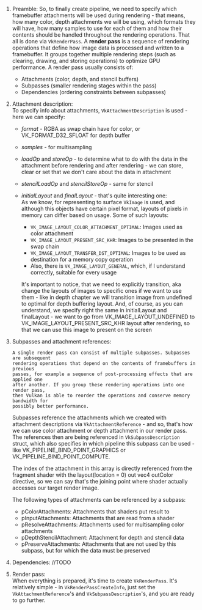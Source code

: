 1. Preamble:
   So, to finally create pipeline, we need to specify which framebuffer
   attachments will be used during rendering - that means, how many color,
   depth attachments we will be using, which formats they will have, how many
   samples to use for each of them and how their contents should be handled
   throughout the rendering operations. That all is done via `VkRenderPass`.
   A **render pass** is a sequence of rendering operations that define how image
   data is processed and written to a framebuffer. It groups together multiple
   rendering steps (such as clearing, drawing, and storing operations) to
   optimize GPU performance. A render pass usually consists of:
    * Attachments (color, depth, and stencil buffers)
    * Subpasses (smaller rendering stages within the pass)
    * Dependencies (ordering constraints between subpasses)

2. Attachment description:  
   To specify info about attachments, `VkAttachmentDescription` is used -
   here we can specify:
    * _format_ - RGBA as swap chain have for color, or
      VK_FORMAT_D32_SFLOAT for depth buffer
    * _samples_ - for multisampling
    * _loadOp_ and _storeOp_ - to determine what to do with the data in the
      attachment before rendering and after rendering - we can store, clear
      or set that we don't care about the data in attachment
    * _stencilLoadOp_ and _stencilStoreOp_ - same for stencil
    * _initialLayout_ and _finalLayout_ - that's quite interesting one:  
      As we know, for representing to surface `VkImage` is used, and
      although this objects have certain pixel format, layouts of pixels in
      memory can differ based on usage. Some of such layouts:
        * `VK_IMAGE_LAYOUT_COLOR_ATTACHMENT_OPTIMAL`: Images used as color
          attachment
        * `VK_IMAGE_LAYOUT_PRESENT_SRC_KHR`: Images to be presented in the swap
          chain
        * `VK_IMAGE_LAYOUT_TRANSFER_DST_OPTIMAL`: Images to be used as
          destination
          for a memory copy operation
        * Also, there is `VK_IMAGE_LAYOUT_GENERAL`, which, if I understand
          correctly, suitable for every usage

      It's important to notice, that we need to explicitly transition, aka
      change the layouts of images to specific ones if we want to use them -
      like in depth chapter we will transition image from undefined to optimal
      for depth buffering layout. And, of course, as you can understand,
      we specify right the same in initialLayout and finalLayout - we want
      to go from VK_IMAGE_LAYOUT_UNDEFINED to
      VK_IMAGE_LAYOUT_PRESENT_SRC_KHR layout after rendering, so that we can
      use this image to present on the screen

3. Subpasses and attachment references:
   ```
   A single render pass can consist of multiple subpasses. Subpasses are subsequent
   rendering operations that depend on the contents of framebuffers in previous
   passes, for example a sequence of post-processing effects that are applied one
   after another. If you group these rendering operations into one render pass,
   then Vulkan is able to reorder the operations and conserve memory bandwidth for
   possibly better performance.   
   ```

   Subpasses reference the attachments which we created with attachment
   descriptions via `VkAttachmentReference` - and so, that's how we can use
   color attachment or depth attachment in our render pass. The references
   then are being referenced in `VkSubpassDescription` struct, which also
   specifies in which pipeline this subpass can be used - like
   VK_PIPELINE_BIND_POINT_GRAPHICS or VK_PIPELINE_BIND_POINT_COMPUTE.

   The index of the attachment in this array is directly referenced from the
   fragment shader with the layout(location = 0) out vec4 outColor directive,
   so we can say that's the joining point where shader actually accesses our
   target
   render image.

   The following types of attachments can be referenced by a subpass:
    * pColorAttachments: Attachments that shaders put result to
    * pInputAttachments: Attachments that are read from a shader
    * pResolveAttachments: Attachments used for multisampling color attachments
    * pDepthStencilAttachment: Attachment for depth and stencil data
    * pPreserveAttachments: Attachments that are not used by this subpass, but
      for
      which the data must be preserved

4. Dependencies: //TODO

5. Render pass:  
   When everything is prepared, it's time to create `VkRenderPass`. It's 
   relatively simple - in `VkRenderPassCreateInfo`, just set the 
   `VkAttachmentReference`'s and `VkSubpassDescription`'s, and you are ready 
   to go further.